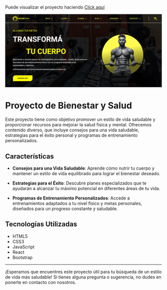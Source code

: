 

Puede visualizar el proyecto haciendo <a href="https://housetenia.vercel.app/">Click aquí</a>

<img src="./src/imagenes/readme-imagen.jpg" alt="hero img"/>

# Proyecto de Bienestar y Salud

Este proyecto tiene como objetivo promover un estilo de vida saludable y proporcionar recursos para mejorar la salud física y mental. Ofrecemos contenido diverso, que incluye consejos para una vida saludable, estrategias para el éxito personal y programas de entrenamiento personalizados.

## Características

- **Consejos para una Vida Saludable**: Aprende cómo nutrir tu cuerpo y mantener un estilo de vida equilibrado para lograr el bienestar deseado.

- **Estrategias para el Éxito**: Descubre planes especializados que te ayudarán a alcanzar tu máximo potencial en diferentes áreas de tu vida.

- **Programas de Entrenamiento Personalizados**: Accede a entrenamientos adaptados a tu nivel físico y metas personales, diseñados para un progreso constante y saludable.

## Tecnologías Utilizadas

- HTML5
- CSS3
- JavaScript
- React
- Bootstrap

---

¡Esperamos que encuentres este proyecto útil para tu búsqueda de un estilo de vida más saludable! Si tienes alguna pregunta o sugerencia, no dudes en ponerte en contacto con nosotros.

